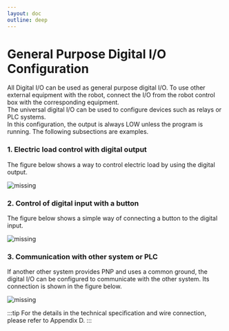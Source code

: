 ```yaml
---
layout: doc
outline: deep
---
```


# General Purpose Digital I/O Configuration

All Digital I/O can be used as general purpose digital I/O. To use other external equipment with the robot, connect the I/O from the robot control box with the corresponding equipment.<br>
The universal digital I/O can be used to configure devices such as relays or PLC systems.<br>
In this configuration, the output is always LOW unless the program is running. The following subsections are examples.

### 1. Electric load control with digital output

The figure below shows a way to control electric load by using the digital output.

![missing](/manual/common/installation/9-1.png)

### 2. Control of digital input with a button

The figure below shows a simple way of connecting a button to the digital input.

![missing](/manual/common/installation/9-2.png)

### 3. Communication with other system or PLC

If another other system provides PNP and uses a common ground, the digital I/O can be configured to communicate with the other system. Its connection is shown in the figure below.

![missing](/manual/common/installation/9-3.png)

:::tip
For the details in the technical specification and wire connection, please refer to Appendix D.
:::
